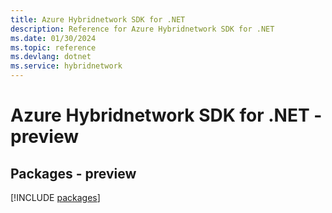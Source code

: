 ```yaml
---
title: Azure Hybridnetwork SDK for .NET
description: Reference for Azure Hybridnetwork SDK for .NET
ms.date: 01/30/2024
ms.topic: reference
ms.devlang: dotnet
ms.service: hybridnetwork
---
```

# Azure Hybridnetwork SDK for .NET - preview
## Packages - preview
[!INCLUDE [packages](hybridnetwork-index.md)]